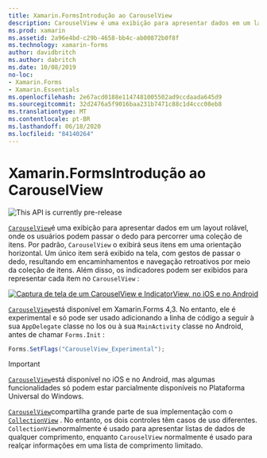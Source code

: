 ```yaml
---
title: Xamarin.FormsIntrodução ao CarouselView
description: CarouselView é uma exibição para apresentar dados em um layout rolável, onde os usuários podem passar o dedo para percorrer uma coleção de itens.
ms.prod: xamarin
ms.assetid: 2a96e4bd-c29b-4658-bb4c-ab00872b0f8f
ms.technology: xamarin-forms
author: davidbritch
ms.author: dabritch
ms.date: 10/08/2019
no-loc:
- Xamarin.Forms
- Xamarin.Essentials
ms.openlocfilehash: 2e67acd0188e1147481005502ad9ccdaada645d9
ms.sourcegitcommit: 32d2476a5f9016baa231b7471c88c1d4ccc08eb8
ms.translationtype: MT
ms.contentlocale: pt-BR
ms.lasthandoff: 06/18/2020
ms.locfileid: "84140264"
---
```

# <a name="xamarinforms-carouselview-introduction"></a>Xamarin.FormsIntrodução ao CarouselView

![](~/media/shared/preview.png "This API is currently pre-release")

[`CarouselView`](xref:Xamarin.Forms.CarouselView)é uma exibição para apresentar dados em um layout rolável, onde os usuários podem passar o dedo para percorrer uma coleção de itens. Por padrão, `CarouselView` o exibirá seus itens em uma orientação horizontal. Um único item será exibido na tela, com gestos de passar o dedo, resultando em encaminhamentos e navegação retroativos por meio da coleção de itens. Além disso, os indicadores podem ser exibidos para representar cada item no `CarouselView` :

[![Captura de tela de um CarouselView e IndicatorView, no iOS e no Android](populate-data-images/indicators.png "Círculos de IndicatorView")](populate-data-images/indicators-large.png#lightbox "Círculos de IndicatorView")

[`CarouselView`](xref:Xamarin.Forms.CarouselView)está disponível em Xamarin.Forms 4,3. No entanto, ele é experimental e só pode ser usado adicionando a linha de código a seguir à sua `AppDelegate` classe no Ios ou à sua `MainActivity` classe no Android, antes de chamar `Forms.Init` :

```csharp
Forms.SetFlags("CarouselView_Experimental");
```

> [!IMPORTANT]
> [`CarouselView`](xref:Xamarin.Forms.CarouselView)está disponível no iOS e no Android, mas algumas funcionalidades só podem estar parcialmente disponíveis no Plataforma Universal do Windows.

[`CarouselView`](xref:Xamarin.Forms.CarouselView)compartilha grande parte de sua implementação com o [`CollectionView`](xref:Xamarin.Forms.CollectionView) . No entanto, os dois controles têm casos de uso diferentes. `CollectionView`normalmente é usado para apresentar listas de dados de qualquer comprimento, enquanto `CarouselView` normalmente é usado para realçar informações em uma lista de comprimento limitado.
